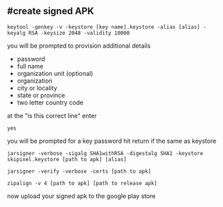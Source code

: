 #create signed APK
---

```
keytool -genkey -v -keystore [key name].keystore -alias [alias] -keyalg RSA -keysize 2048 -validity 10000
```
you will be prompted to provision additional details

* password
* full name
* organization unit (optional)
* organization
* city or locality
* state or province
* two letter country code

at the "is this correct line" enter

```
yes
```
you will be prompted for a key password hit return if the same as keystore


```
jarsigner -verbose -sigalg SHA1withRSA -digestalg SHA1 -keystore skipixel.keystore [path to apk] [alias]
```

```
jarsigner -verify -verbose -certs [path to apk]
```

```
zipalign -v 4 [path to apk] [path to release apk]
```

now upload your signed apk to the google play store
